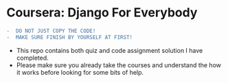 # Coursera: Django For Everybody

```diff
-  DO NOT JUST COPY THE CODE!
-  MAKE SURE FINISH BY YOURSELF AT FIRST!
```

- This repo contains both quiz and code assignment solution I have completed. 
- Please make sure you already take the courses and understand the how it works before looking for some bits of help.
